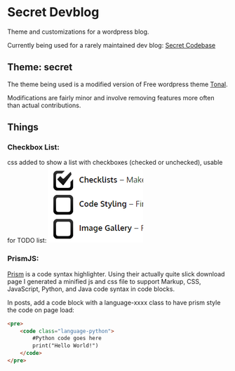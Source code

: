 # Secret Devblog
Theme and customizations for a wordpress blog.

Currently being used for a rarely maintained dev blog: [Secret Codebase](http://joneubank.com/secretcodebase)

## Theme: secret
The theme being used is a modified version of Free wordpress theme [Tonal](https://theme.wordpress.com/themes/tonal).

Modifications are fairly minor and involve removing features more often than actual contributions.

## Things
### Checkbox List:
css added to show a list with checkboxes (checked or unchecked), usable for TODO list:
![Image of checkbox list](https://github.com/joneubank/secret-devblog/blob/master/git-img/checkbox-list.png?raw=true)

### PrismJS:
[Prism](http://prismjs.com/) is a code syntax highlighter. Using their actually quite slick download page I generated a minified js and css file to support Markup, CSS, JavaScript, Python, and Java code syntax in code blocks.

In posts, add a code block with a language-xxxx class to have prism style the code on page load:

```html
<pre>
	<code class="language-python">
		#Python code goes here
		print("Hello World!")
	</code>
</pre>
```
